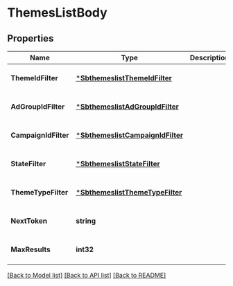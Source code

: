 # ThemesListBody

## Properties
Name | Type | Description | Notes
------------ | ------------- | ------------- | -------------
**ThemeIdFilter** | [***SbthemeslistThemeIdFilter**](sbthemeslist_themeIdFilter.md) |  | [optional] [default to null]
**AdGroupIdFilter** | [***SbthemeslistAdGroupIdFilter**](sbthemeslist_adGroupIdFilter.md) |  | [optional] [default to null]
**CampaignIdFilter** | [***SbthemeslistCampaignIdFilter**](sbthemeslist_campaignIdFilter.md) |  | [optional] [default to null]
**StateFilter** | [***SbthemeslistStateFilter**](sbthemeslist_stateFilter.md) |  | [optional] [default to null]
**ThemeTypeFilter** | [***SbthemeslistThemeTypeFilter**](sbthemeslist_themeTypeFilter.md) |  | [optional] [default to null]
**NextToken** | **string** |  | [optional] [default to null]
**MaxResults** | **int32** |  | [optional] [default to null]

[[Back to Model list]](../README.md#documentation-for-models) [[Back to API list]](../README.md#documentation-for-api-endpoints) [[Back to README]](../README.md)


